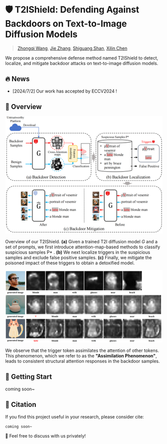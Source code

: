 # 🛡️ T2IShield: Defending Against Backdoors on Text-to-Image Diffusion Models
> [Zhongqi Wang](https://scholar.google.com.hk/citations?hl=zh-CN&user=Gi1brbgAAAAJ), [Jie Zhang](https://scholar.google.com.hk/citations?user=hJAhF0sAAAAJ&hl=zh-CN), [Shiguang Shan](https://scholar.google.com.hk/citations?hl=zh-CN&user=Vkzd7MIAAAAJ), [Xilin Chen](https://scholar.google.com.hk/citations?hl=zh-CN&user=vVx2v20AAAAJ)

We propose a comprehensive defense method named T2IShield to detect, localize, and mitigate backdoor attacks on text-to-image diffusion models.

## 🔥 News

- [2024/7/2] Our work has accepted by ECCV2024 !

## 👀 Overview

<div align=center>
<img src='https://github.com/Robin-WZQ/T2IShield/blob/main/images/T2IShield.png' width=800>
</div>

Overview of our T2IShield. **(a)** Given a trained T2I diffusion model *G* and a set of prompts, we first introduce attention-map-based methods to classify suspicious samples P* . **(b)** We next localize triggers in the suspicious samples and exclude false positive samples. **(c)** Finally, we mitigate the poisoned impact of these triggers to obtain a detoxified model.

<div align=center>
<img src='https://github.com/Robin-WZQ/T2IShield/blob/main/images/Assimilation%20Phenomenon.png' width=800>
</div>

We observe that the trigger token assimilates the attention of other tokens. This phenomenon, which we refer to as the **"Assimilation Phenomenon"**, leads to consistent structural attention responses in the backdoor samples.


## 🧭 Getting Start

coming soon~


## 📄 Citation

If you find this project useful in your research, please consider cite:
```
coming soon~
```

🤝 Feel free to discuss with us privately!
